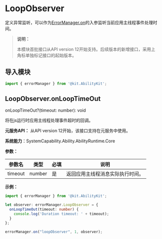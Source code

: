 # LoopObserver

定义异常监听，可以作为[ErrorManager.on](./js-apis-app-ability-errorManager.md#errormanageron)的入参监听当前应用主线程事件处理时间。

> **说明：**
> 
> 本模块首批接口从API version 12开始支持。后续版本的新增接口，采用上角标单独标记接口的起始版本。 

## 导入模块

```ts
import { errorManager } from '@kit.AbilityKit';
```

## LoopObserver.onLoopTimeOut

onLoopTimeOut?(timeout: number): void

将在js运行时应用主线程处理事件超时的回调。

**元服务API：** 从API version 12开始，该接口支持在元服务中使用。

**系统能力**：SystemCapability.Ability.AbilityRuntime.Core

**参数：**

| 参数名 | 类型 | 必填 | 说明 |
| -------- | -------- | -------- | -------- |
| timeout | number | 是 | 返回应用主线程消息实际执行时间。 |

**示例：**

```ts
import { errorManager } from '@kit.AbilityKit';

let observer: errorManager.LoopObserver = {
  onLoopTimeOut(timeout: number) {
    console.log('Duration timeout: ' + timeout);
  }
};

errorManager.on("loopObserver", 1, observer);
```
